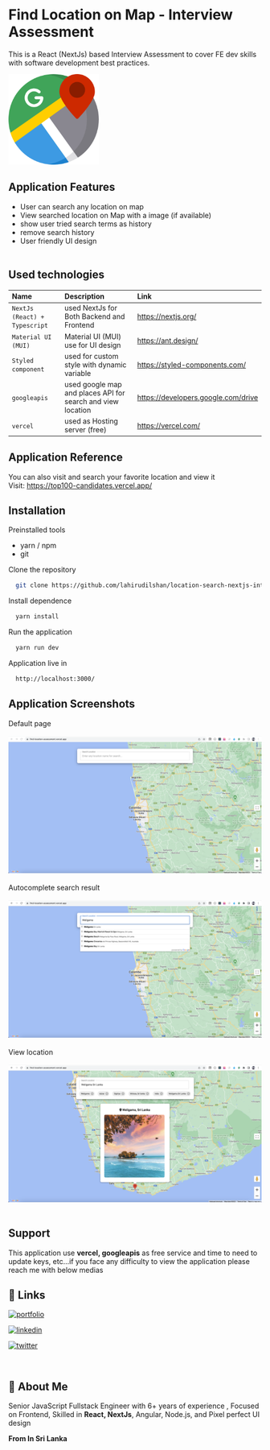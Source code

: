 # Find Location on Map - Interview Assessment

This is a React (NextJs) based Interview Assessment to cover FE dev skills with software development best practices.

<img src="https://github.com/lahirudilshan/location-search-nextjs-interview-assessment/blob/master/public/logo.png" width="180">

## Application Features

- User can search any location on map
- View searched location on Map with a image (if available)
- show user tried search terms as history
- remove search history
- User friendly UI design
  <br/>
  <br/>

## Used technologies

| Name                          | Description                                                 | Link                                |
| :---------------------------- | :---------------------------------------------------------- | :---------------------------------- |
| `NextJs (React) + Typescript` | used NextJs for Both Backend and Frontend                   | https://nextjs.org/                 |
| `Material UI (MUI)`           | Material UI (MUI) use for UI design                         | https://ant.design/                 |
| `Styled component`            | used for custom style with dynamic variable                 | https://styled-components.com/      |
| `googleapis`                  | used google map and places API for search and view location | https://developers.google.com/drive |
| `vercel`                      | used as Hosting server (free)                               | https://vercel.com/                 |

## Application Reference

You can also visit and search your favorite location and view it \
Visit: https://top100-candidates.vercel.app/

## Installation

Preinstalled tools

- yarn / npm
- git

Clone the repository

```bash
  git clone https://github.com/lahirudilshan/location-search-nextjs-interview-assessment.git
```

Install dependence

```bash
  yarn install
```

Run the application

```bash
  yarn run dev
```

Application live in

```bash
  http://localhost:3000/
```

## Application Screenshots

Default page
<br/>
<br/>
<img src="https://github.com/lahirudilshan/location-search-nextjs-interview-assessment/blob/master/public/screenshots/step-1.png">
<br/>
<br/>
Autocomplete search result
<br/>
<br/>
<img src="https://github.com/lahirudilshan/location-search-nextjs-interview-assessment/blob/master/public/screenshots/step-2.png">
<br/>
<br/>
View location
<br/>
<br/>
<img src="https://github.com/lahirudilshan/location-search-nextjs-interview-assessment/blob/master/public/screenshots/step-3.png">
<br/>
<br/>

## Support

This application use **vercel, googleapis** as free service and time to need to update keys, etc...if you face any difficulty to view the application please reach me with below medias
<br/>

## 🔗 Links

[![portfolio](https://img.shields.io/badge/my_portfolio-000?style=for-the-badge&logo=ko-fi&logoColor=white)](https://lahirudilshan.github.io/)

[![linkedin](https://img.shields.io/badge/linkedin-0A66C2?style=for-the-badge&logo=linkedin&logoColor=white)](https://lk.linkedin.com/in/lahiru-dilshan-408ab3108)

[![twitter](https://img.shields.io/badge/gmail-c0392b?style=for-the-badge&logo=gmail&logoColor=white)](mailto:lahiru4unew4@gmail.com)

<br/>

## 🚀 About Me

Senior JavaScript Fullstack Engineer with 6+ years of experience , Focused on Frontend, Skilled in **React, NextJs**, Angular, Node.js, and Pixel perfect UI design

**From In Sri Lanka**
